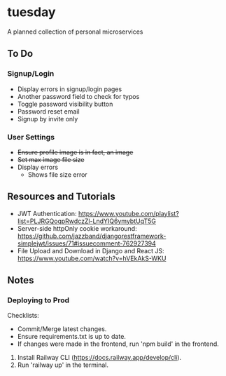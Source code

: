 # tuesday

A planned collection of personal microservices

## To Do

### Signup/Login

- Display errors in signup/login pages
- Another password field to check for typos
- Toggle password visibility button
- Password reset email
- Signup by invite only

### User Settings

- ~~Ensure profile image is in fact, an image~~
- ~~Set max image file size~~
- Display errors
  - Shows file size error

## Resources and Tutorials

- JWT Authentication: https://www.youtube.com/playlist?list=PLJRGQoqpRwdczZl-LndYIQ6ymybtUqT5G
- Server-side httpOnly cookie workaround: https://github.com/jazzband/djangorestframework-simplejwt/issues/71#issuecomment-762927394
- File Upload and Download in Django and React JS: https://www.youtube.com/watch?v=hVEkAkS-WKU

## Notes

### Deploying to Prod

Checklists:

- Commit/Merge latest changes.
- Ensure requirements.txt is up to date.
- If changes were made in the frontend, run 'npm build' in the frontend.

1. Install Railway CLI (https://docs.railway.app/develop/cli).
2. Run 'railway up' in the terminal.

